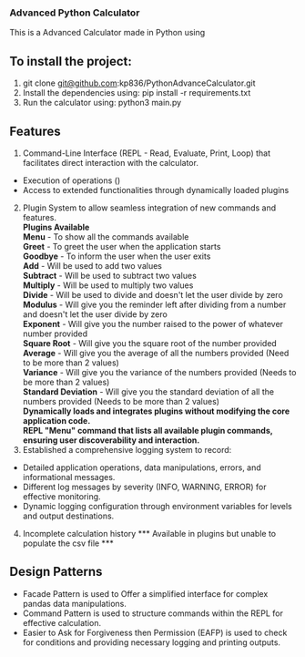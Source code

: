 ### Advanced Python Calculator
This is a Advanced Calculator made in Python using 
## To install the project:
1. git clone git@github.com:kp836/PythonAdvanceCalculator.git
2. Install the dependencies using: pip install -r requirements.txt
3. Run the calculator using: python3 main.py

## Features
1. Command-Line Interface (REPL - Read, Evaluate, Print, Loop) that facilitates direct interaction with the calculator. 
- Execution of operations () 
- Access to extended functionalities through dynamically loaded plugins 
2. Plugin System to allow seamless integration of new commands and features.   
    __Plugins Available__   
    __Menu__ - To show all the commands available    
    __Greet__ - To greet the user when the application starts    
    __Goodbye__ - To inform the user when the user exits   
    __Add__ - Will be used to add two values     
    __Subtract__ - Will be used to subtract two values    
    __Multiply__ - Will be used to multiply two values    
    __Divide__ - Will be used to divide and doesn't let the user divide by zero  
    __Modulus__ - Will give you the reminder left after dividing from a number and doesn't let the user divide by zero  
    __Exponent__ - Will give you the number raised to the power of whatever number provided  
    __Square Root__ - Will give you the square root of the number provided  
    __Average__ - Will give you the average of all the numbers provided (Need to be more than 2 values)  
    __Variance__ - Will give you the variance of the numbers provided (Needs to be more than 2 values)  
    __Standard Deviation__ - Will give you the standard deviation of all the numbers provided (Needs to be more than 2 values)  
    __Dynamically loads and integrates plugins without modifying the core application code.__  
    __REPL "Menu" command that lists all available plugin commands, ensuring user discoverability and interaction.__  
3. Established a comprehensive logging system to record:
- Detailed application operations, data manipulations, errors, and informational messages.  
- Different log messages by severity (INFO, WARNING, ERROR) for effective monitoring.  
- Dynamic logging configuration through environment variables for levels and output destinations.   
4. Incomplete calculation history 
*** Available in plugins but unable to populate the csv file ***
## Design Patterns 
- Facade Pattern is used to Offer a simplified interface for complex pandas data manipulations.  
- Command Pattern is used to structure commands within the REPL for effective calculation.  
- Easier to Ask for Forgiveness then Permission (EAFP) is used to check for conditions and providing necessary logging and printing outputs.  
